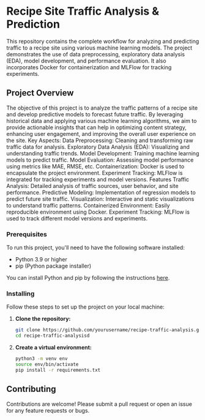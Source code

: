 # Recipe Site Traffic Analysis & Prediction

This repository contains the complete workflow for analyzing and predicting traffic to a recipe site using various machine learning models. The project demonstrates the use of data preprocessing, exploratory data analysis (EDA), model development, and performance evaluation. It also incorporates Docker for containerization and MLFlow for tracking experiments.

## Project Overview

The objective of this project is to analyze the traffic patterns of a recipe site and develop predictive models to forecast future traffic. By leveraging historical data and applying various machine learning algorithms, we aim to provide actionable insights that can help in optimizing content strategy, enhancing user engagement, and improving the overall user experience on the site.
Key Aspects:
Data Preprocessing: Cleaning and transforming raw traffic data for analysis.
Exploratory Data Analysis (EDA): Visualizing and understanding traffic trends.
Model Development: Training machine learning models to predict traffic.
Model Evaluation: Assessing model performance using metrics like MAE, RMSE, etc.
Containerization: Docker is used to encapsulate the project environment.
Experiment Tracking: MLFlow is integrated for tracking experiments and model versions.
Features
Traffic Analysis: Detailed analysis of traffic sources, user behavior, and site performance.
Predictive Modeling: Implementation of regression models to predict future site traffic.
Visualization: Interactive and static visualizations to understand traffic patterns.
Containerized Environment: Easily reproducible environment using Docker.
Experiment Tracking: MLFlow is used to track different model versions and experiments.

### Prerequisites

To run this project, you'll need to have the following software installed:

- Python 3.9 or higher
- pip (Python package installer)

You can install Python and pip by following the instructions [here](https://www.python.org/downloads/).

### Installing

Follow these steps to set up the project on your local machine:

1. **Clone the repository:**

   ```bash
   git clone https://github.com/yourusername/recipe-traffic-analysis.git
   cd recipe-traffic-analysisd

2. **Create a virtual environment:**

   ```bash
   python3 -m venv env
   source env/bin/activate
   pip install -r requirements.txt

## Contributing
Contributions are welcome! Please submit a pull request or open an issue for any feature requests or bugs.





